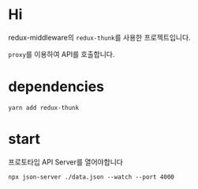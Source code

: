 # Hi

redux-middleware의 `redux-thunk`를 사용한 프로젝트입니다.

`proxy`를 이용하여 API를 호출합니다.

# dependencies

```shell
yarn add redux-thunk
```

# start

프로토타입 API Server를 열어야합니다

```shell
npx json-server ./data.json --watch --port 4000
```
